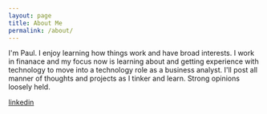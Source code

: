```yaml
---
layout: page
title: About Me
permalink: /about/
---
```


I'm Paul. I enjoy learning how things work and have broad interests. I work in finanace and my focus now is learning about and getting experience with technology to move into a technology role as a business analyst. I'll post all manner of thoughts and projects as I tinker and learn. Strong opinions loosely held.

[linkedin](https://www.linkedin.com/in/paul-romer/)


